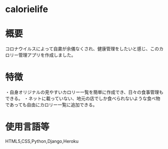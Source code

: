 # calorielife
# 概要
コロナウイルスによって自粛が余儀なくされ、健康管理をしたいと感じ、このカロリー管理アプリを作成しました。
# 特徴
・自身オリジナルの見やすいカロリー一覧を簡単に作成でき、日々の食事管理もできる。
・ネットに載っていない、地元の店でしか食べられないような食べ物であっても自由にカロリー一覧に追加できる。
# 使用言語等
HTML5,CSS,Python,Django,Heroku
